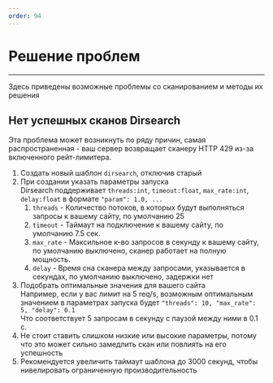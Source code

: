```yaml
---
order: 94
---
```

# Решение проблем  

---

Здесь приведены возможные проблемы со сканированием и методы их решения  

## Нет успешных сканов Dirsearch

Эта проблема может возникнуть по ряду причин, самая распространенная - ваш сервер возвращает сканеру HTTP 429 из-за включенного рейт-лимитера.

1. Создать новый шаблон `dirsearch`, отключив старый
2. При создании указать параметры запуска  
   Dirsearch поддерживает `threads:int`, `timeout:float`, `max_rate:int`, `delay:float` в формате `"param": 1.0, ...`  
   1. `threads` - Количество потоков, в которых будут выполняться запросы к вашему сайту, по умолчанию 25
   2. `timeout` - Таймаут на подключение к вашему сайту, по умолчанию 7.5 сек.
   3. `max_rate` - Максильное к-во запросов в секунду к вашему сайту, по умолчанию выключено, сканер работает на полную мощность.
   4. `delay` - Время сна сканера между запросами, указывается в секундах, по умолчанию выключено, задержки нет
3. Подобрать оптимальные значения для вашего сайта  
   Например, если у вас лимит на 5 req/s, возможным оптимальным значением в параметрах запуска будет `"threads": 10, "max_rate": 5, "delay": 0.1`  
   Что соответствует 5 запросам в секунду с паузой между ними в 0.1 с.  
4. Не стоит ставить слишком низкие или высокие параметры, потому что это может сильно замедлить скан или повлиять на его успешность  
5. Рекомендуется увеличить таймаут шаблона до 3000 секунд, чтобы нивелировать ограниченную производительность
